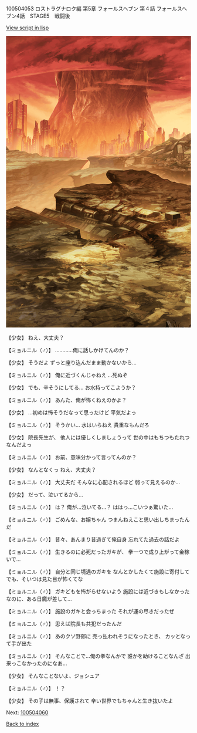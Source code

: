 100504053 ロストラグナロク編 第5章 フォールスヘブン 第４話 フォールスヘブン4話　STAGE5　戦闘後

[View script in lisp](../scripts/100504053.txt)

![underwild.png](../images/backgrounds/underwild.png)

【少女】
ねえ、大丈夫？

【ミョルニル（♂）】
…………俺に話しかけてんのか？

【少女】
そうだよ
ずっと座り込んだまま動かないから…

【ミョルニル（♂）】
俺に近づくんじゃねえ
…死ぬぞ

【少女】
でも、辛そうにしてる…
お水持ってこようか？

【ミョルニル（♂）】
あんた、俺が怖くねえのかよ？

【少女】
…初めは怖そうだなって思ったけど
平気だよっ

【ミョルニル（♂）】
そうかい…
水はいらねえ
貴重なもんだろ

【少女】
院長先生が、
他人には優しくしましょうって
世の中はもちつもたれつなんだよっ

【ミョルニル（♂）】
お前、意味分かって言ってんのか？

【少女】
なんとなくっ
ねえ、大丈夫？

【ミョルニル（♂）】
大丈夫だ
そんなに心配されるほど
弱って見えるのか…

【少女】
だって、泣いてるから…

【ミョルニル（♂）】
は？
俺が…泣いてる…？
ははっ…こいつぁ驚いた…

【ミョルニル（♂）】
ごめんな、お嬢ちゃん
つまんねえこと思い出しちまったんだ

【ミョルニル（♂）】
昔々、あんまり昔過ぎて俺自身
忘れてた過去の話だよ

【ミョルニル（♂）】
生きるのに必死だったガキが、
拳一つで成り上がって金稼いで…

【ミョルニル（♂）】
自分と同じ境遇のガキを
なんとかしたくて施設に寄付して
でも、そいつは見た目が怖くてな

【ミョルニル（♂）】
ガキどもを怖がらせないよう
施設には近づきもしなかった
なのに、ある日魔が差して…

【ミョルニル（♂）】
施設のガキと会っちまった
それが運の尽きだったぜ

【ミョルニル（♂）】
思えば院長も共犯だったんだ

【ミョルニル（♂）】
あのクソ野郎に
売っ払われそうになったとき、
カッとなって手が出た

【ミョルニル（♂）】
そんなことで…俺の拳なんかで
誰かを助けることなんざ
出来っこなかったのになあ…

【少女】
そんなことないよ、ジョシュア

【ミョルニル（♂）】
！？

【少女】
その子は無事、保護されて
辛い世界でもちゃんと生き抜いたよ

Next: [100504060](100504060.md)

[Back to index](index.md)
